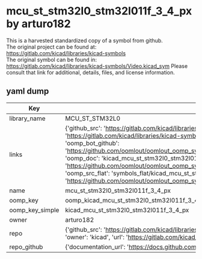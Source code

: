 # mcu_st_stm32l0_stm32l011f_3_4_px by arturo182  
This is a harvested standardized copy of a symbol from github.  
The original project can be found at:  
https://gitlab.com/kicad/libraries/kicad-symbols  
The original symbol can be found in:
https://gitlab.com/kicad/libraries/kicad-symbols/Video.kicad_sym
Please consult that link for additional, details, files, and license information.  
## yaml dump  
| Key | Value |  
| --- | --- |  
| library_name | MCU_ST_STM32L0 |  
| links | {'github_src': 'https://gitlab.com/kicad/libraries/kicad-symbols/Video.kicad_sym', 'github_src_repo': 'https://gitlab.com/kicad/libraries/kicad-symbols', 'oomp_bot': 'kicad_mcu_st_stm32l0_stm32l011f_3_4_px/working', 'oomp_bot_github': 'https://github.com/oomlout/oomlout_oomp_symbol_bot/tree/main/kicad_mcu_st_stm32l0_stm32l011f_3_4_px/working', 'oomp_doc': 'kicad_mcu_st_stm32l0_stm32l011f_3_4_px/working', 'oomp_doc_github': 'https://github.com/oomlout/oomlout_oomp_symbol_doc/tree/main/kicad_mcu_st_stm32l0_stm32l011f_3_4_px/working', 'oomp_src_flat': 'symbols_flat/kicad_mcu_st_stm32l0_stm32l011f_3_4_px/working', 'oomp_src_flat_github': 'https://github.com/oomlout/oomlout_oomp_symbol_src/tree/main/kicad_mcu_st_stm32l0_stm32l011f_3_4_px/working'} |  
| name | mcu_st_stm32l0_stm32l011f_3_4_px |  
| oomp_key | oomp_kicad_mcu_st_stm32l0_stm32l011f_3_4_px |  
| oomp_key_simple | kicad_mcu_st_stm32l0_stm32l011f_3_4_px |  
| owner | arturo182 |  
| repo | {'github_src': 'https://gitlab.com/kicad/libraries/kicad-symbols/Video.kicad_sym', 'name': 'libraries/kicad-symbols', 'owner': 'kicad', 'url': 'https://gitlab.com/kicad/libraries/kicad-symbols'} |  
| repo_github | {'documentation_url': 'https://docs.github.com/rest/repos/repos#get-a-repository', 'message': 'Not Found'} |  

